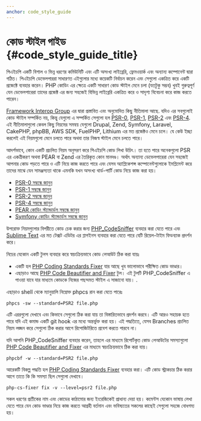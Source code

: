 ```yaml
---
anchor: code_style_guide
---
```


# কোড স্টাইল গাইড {#code_style_guide_title}

পিএইচপি একটি বিশাল ও ভিন্ন ধরণের কমিউনিটি এবং এটি অসংখ্য লাইব্রেরি, ফ্রেমওয়ার্ক এবং অন্যান্য কম্পোনেন্ট দ্বারা গঠিত। পিএইচপি ডেভেলপাররা সাধারণত এইগুলোর মধ্যে কয়েকটি নির্বাচন করেন এবং সেগুলো একত্রিত করে একটি প্রজেক্টে ব্যবহার করেন। PHP কোডিং এর ক্ষেত্রে একটি সাধারণ কোড স্টাইল মেনে চলা (যতটুকু সম্ভব) খুবই গুরুত্বপূর্ণ যেন ডেভেলপারেরা তাদের প্রজেক্ট এর জন্য সহজেই বিভিন্ন লাইব্রেরি একত্রিত করে ও সাদৃশ্য বিবেচনা করে কাজ করতে পারেন।

[Framework Interop Group][fig] এর দ্বারা প্রস্তাবিত এবং অনুমোদিত কিছু নীতিমালা আছে. যদিও এর সবগুলোই কোড স্টাইল সম্পর্কিত নয়, কিন্তু যেগুলো এ সম্পর্কিত সেগুলো হল [PSR-0][psr0], [PSR-1][psr1], [PSR-2][psr2] এবং [PSR-4][psr4]. এই নীতিমালাগুলো কেবল কিছু নিয়মের সমন্বয় যেগুলো Drupal, Zend, Symfony, Laravel, CakePHP, phpBB, AWS SDK, FuelPHP, Lithium এর মত প্রজেক্টও মেনে চলে। যে কেউ ইচ্ছা করলেই এই নিয়মগুলো মেনে চলতে পারে অথবা তার নিজস্ব স্টাইল মেনে চলতে পারে।

আদর্শভাবে, কোন একটি প্রচলিত নিয়ম অনুসরণ করে পিএইচপি কোড লিখা উচিৎ। তা হতে পারে অনেকগুলো PSR এর একত্রীকরণ অথবা PEAR বা Zend এর তৈরিকৃত কোন মানদণ্ড। অর্থাৎ অন্যান্য ডেভেলপারেরা যেন সহজেই আপনার কোড পড়তে পারে ও এটি নিয়ে কাজ করতে পারে এবং যেসব অ্যাপ্লিকেশন্স কম্পোনেন্টগুলোকে ইমপ্লিমেন্ট করে তাদের মাঝে যেন সামঞ্জস্যতা থাকে এমনকি যখন অসংখ্য থার্ড-পার্টি কোড নিয়ে কাজ করা হয়।

* [PSR-0 সম্বন্ধে জানুন][psr0]
* [PSR-1 সম্বন্ধে জানুন][psr1]
* [PSR-2 সম্বন্ধে জানুন][psr2]
* [PSR-4 সম্বন্ধে জানুন][psr4]
* [PEAR কোডিং স্ট্যান্ডার্ডস সম্বন্ধে জানুন][pear-cs]
* [Symfony কোডিং স্ট্যান্ডার্ডস সম্বন্ধে জানুন][symfony-cs]

উপরোক্ত নিয়মগুলোর বিপরীতে কোড চেক করার জন্য [PHP_CodeSniffer][phpcs] ব্যবহার করা যেতে পারে এবং [Sublime Text][st-cs] এর মত টেক্সট এডিটর এর প্লাগইনস ব্যবহার করা যেতে পারে যেটি রিয়েল-টাইম ফিডব্যাক প্রদর্শন করে।

নিচের যেকোন একটি টুলস ব্যবহার করে স্বয়ংক্রিয়ভাবে কোড লেআউট ঠিক করা যায়ঃ

- একটি হল [PHP Coding Standards Fixer][phpcsfixer] যার আছে খুব ভালোভাবে পরীক্ষিত কোড ভাণ্ডার।
- এছাড়াও আছে [PHP Code Beautifier and Fixer][phpcbf] টুল। এই টুলটি PHP_CodeSniffer এ পাওয়া যাবে যার মাধ্যমে কোডকে নিজের পছন্দমত স্টাইল এ সাজানো যায়। .

এছাড়াও shell থেকে ম্যানুয়ালি নিম্নোক্ত phpcs রান করা যেতে পারেঃ 

    phpcs -sw --standard=PSR2 file.php

এটি এররগুলো দেখাবে এবং কিভাবে সেগুলো ঠিক করা যায় তা বিস্তারিতভাবে প্রদর্শন করবে। এটি আরও সহায়ক হতে পারে যদি এই কমান্ড একটি git hook এর মধ্যে অন্তর্ভুক্ত করা হয়। এই পদ্ধতিতে, যেসব Branches প্রচলিত নিয়ম লঙ্ঘন করে সেগুলো ঠিক করার আগে রিপোজিটরিতে প্রবেশ করতে পারবে না।

যদি আপনি PHP_CodeSniffer ব্যবহার করেন, তাহলে এর মাধ্যমে রিপোর্টকৃত কোড লেআউটের সমস্যাগুলো [PHP Code Beautifier and Fixer][phpcbf] এর মাধ্যমে স্বয়ংক্রিয়ভাবে ঠিক করা যায়।

    phpcbf -w --standard=PSR2 file.php

আরেকটি বিকল্প পদ্ধতি হল [PHP Coding Standards Fixer][phpcsfixer] ব্যবহার করা। এটি কোড স্ট্রাকচার ঠিক করার আগে তাতে কি কি সমস্যা ছিল সেগুলো দেখাবে।

    php-cs-fixer fix -v --level=psr2 file.php

সকল ধরণের প্রতীকের নাম এবং কোডের কাঠামোর জন্য ইংরেজিকেই প্রাধান্য দেয়া হয়। কমেন্টস যেকোন ভাষায় লেখা যেতে পারে যেন কোড ভাণ্ডার নিয়ে কাজ করতে আগ্রহী বর্তমান এবং ভবিষ্যতের সকলের কাছেই সেগুলো সহজে বোধগম্য হয়।  

[fig]: http://www.php-fig.org/
[psr0]: http://www.php-fig.org/psr/psr-0/
[psr1]: http://www.php-fig.org/psr/psr-1/
[psr2]: http://www.php-fig.org/psr/psr-2/
[psr4]: http://www.php-fig.org/psr/psr-4/
[pear-cs]: http://pear.php.net/manual/en/standards.php
[symfony-cs]: http://symfony.com/doc/current/contributing/code/standards.html
[phpcs]: http://pear.php.net/package/PHP_CodeSniffer/
[phpcbf]: https://github.com/squizlabs/PHP_CodeSniffer/wiki/Fixing-Errors-Automatically
[st-cs]: https://github.com/benmatselby/sublime-phpcs
[phpcsfixer]: http://cs.sensiolabs.org/

